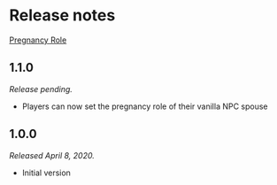 # Release notes

[Pregnancy Role](../)

## 1.1.0

*Release pending.*

* Players can now set the pregnancy role of their vanilla NPC spouse

## 1.0.0

*Released April 8, 2020.*

* Initial version
